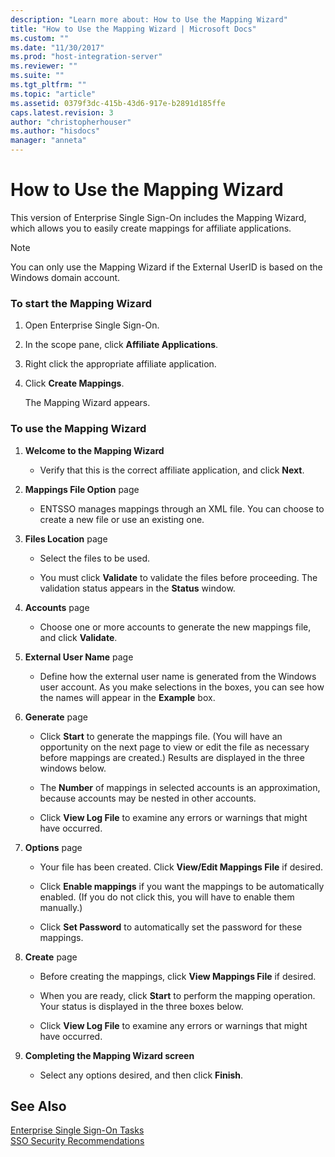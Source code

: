 ```yaml
---
description: "Learn more about: How to Use the Mapping Wizard"
title: "How to Use the Mapping Wizard | Microsoft Docs"
ms.custom: ""
ms.date: "11/30/2017"
ms.prod: "host-integration-server"
ms.reviewer: ""
ms.suite: ""
ms.tgt_pltfrm: ""
ms.topic: "article"
ms.assetid: 0379f3dc-415b-43d6-917e-b2891d185ffe
caps.latest.revision: 3
author: "christopherhouser"
ms.author: "hisdocs"
manager: "anneta"
---
```

# How to Use the Mapping Wizard
This version of Enterprise Single Sign-On includes the Mapping Wizard, which allows you to easily create mappings for affiliate applications.  
  
> [!NOTE]
>  You can only use the Mapping Wizard if the External UserID is based on the Windows domain account.  
  
### To start the Mapping Wizard  
  
1.  Open Enterprise Single Sign-On.  
  
2.  In the scope pane, click **Affiliate Applications**.  
  
3.  Right click the appropriate affiliate application.  
  
4.  Click **Create Mappings**.  
  
     The Mapping Wizard appears.  
  
### To use the Mapping Wizard  
  
1.  **Welcome to the Mapping Wizard**  
  
    -   Verify that this is the correct affiliate application, and click **Next**.  
  
2.  **Mappings File Option** page  
  
    -   ENTSSO manages mappings through an XML file. You can choose to create a new file or use an existing one.  
  
3.  **Files Location** page  
  
    -   Select the files to be used.  
  
    -   You must click **Validate** to validate the files before proceeding. The validation status appears in the **Status** window.  
  
4.  **Accounts** page  
  
    -   Choose one or more accounts to generate the new mappings file, and click **Validate**.  
  
5.  **External User Name** page  
  
    -   Define how the external user name is generated from the Windows user account. As you make selections in the boxes, you can see how the names will appear in the **Example** box.  
  
6.  **Generate** page  
  
    -   Click **Start** to generate the mappings file. (You will have an opportunity on the next page to view or edit the file as necessary before mappings are created.) Results are displayed in the three windows below.  
  
    -   The **Number** of mappings in selected accounts is an approximation, because accounts may be nested in other accounts.  
  
    -   Click **View Log File** to examine any errors or warnings that might have occurred.  
  
7.  **Options** page  
  
    -   Your file has been created. Click **View/Edit Mappings File** if desired.  
  
    -   Click **Enable mappings** if you want the mappings to be automatically enabled. (If you do not click this, you will have to enable them manually.)  
  
    -   Click **Set Password** to automatically set the password for these mappings.  
  
8.  **Create** page  
  
    -   Before creating the mappings, click **View Mappings File** if desired.  
  
    -   When you are ready, click **Start** to perform the mapping operation. Your status is displayed in the three boxes below.  
  
    -   Click **View Log File** to examine any errors or warnings that might have occurred.  
  
9. **Completing the Mapping Wizard screen**  
  
    -   Select any options desired, and then click **Finish**.  
  
## See Also  
 [Enterprise Single Sign-On Tasks](../esso/enterprise-single-sign-on-tasks.md)   
 [SSO Security Recommendations](../esso/sso-security-recommendations.md)
